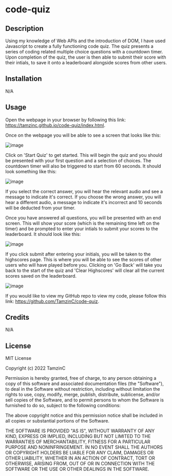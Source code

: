 # code-quiz

## Description

Using my knowledge of Web APIs and the introduction of DOM, I have used Javascript to create a fully functioning code quiz. The quiz presents a series of coding related multiple choice questions with a countdown timer. Upon completion of the quiz, the user is then able to submit their score with their intials, to save it onto a leaderboard alongside scores from other users.



## Installation

N/A



## Usage

Open the webpage in your browser by following this link: https://tamzinc.github.io/code-quiz/index.html.

Once on the webpage you will be able to see a screen that looks like this:

![image](https://user-images.githubusercontent.com/115940593/206932348-5f2eda6f-090c-4d9c-9b12-cf724a2fbc1e.png)


Click on 'Start Quiz' to get started. This will begin the quiz and you should be presented with your first question and a selection of choices. The countdown timer will also be triggered to start from 60 seconds. It should look something like this:

![image](https://user-images.githubusercontent.com/115940593/206931707-759ec30c-29e3-4e80-8177-a8d1bde2c59a.png)


If you select the correct answer, you will hear the relevant audio and see a message to indicate it's correct. If you choose the wrong answer, you will hear a different audio, a message to indicate it's incorrect and 10 seconds will be deducted from your timer. 

Once you have answered all questions, you will be presented with an end screen. This will show your score (which is the remaining time left on the timer) and be prompted to enter your intials to submit your scores to the leaderboard. It should look like this:

![image](https://user-images.githubusercontent.com/115940593/206932044-7ffaea26-a985-4995-8beb-0ca304563e45.png)


If you click submit after entering your initials, you will be taken to the highscores page. This is where you will be able to see the scores of other users who will have played before you. Clicking on 'Go Back' will take you back to the start of the quiz and 'Clear Highscores' will clear all the current scores saved on the leaderboard.

![image](https://user-images.githubusercontent.com/115940593/206932246-4decff4b-3805-460c-966e-d479d0ead924.png)


If you would like to view my GitHub repo to view my code, please follow this link: https://github.com/TamzinC/code-quiz.



## Credits

N/A



## License

MIT License

Copyright (c) 2022 TamzinC

Permission is hereby granted, free of charge, to any person obtaining a copy
of this software and associated documentation files (the "Software"), to deal
in the Software without restriction, including without limitation the rights
to use, copy, modify, merge, publish, distribute, sublicense, and/or sell
copies of the Software, and to permit persons to whom the Software is
furnished to do so, subject to the following conditions:

The above copyright notice and this permission notice shall be included in all
copies or substantial portions of the Software.

THE SOFTWARE IS PROVIDED "AS IS", WITHOUT WARRANTY OF ANY KIND, EXPRESS OR
IMPLIED, INCLUDING BUT NOT LIMITED TO THE WARRANTIES OF MERCHANTABILITY,
FITNESS FOR A PARTICULAR PURPOSE AND NONINFRINGEMENT. IN NO EVENT SHALL THE
AUTHORS OR COPYRIGHT HOLDERS BE LIABLE FOR ANY CLAIM, DAMAGES OR OTHER
LIABILITY, WHETHER IN AN ACTION OF CONTRACT, TORT OR OTHERWISE, ARISING FROM,
OUT OF OR IN CONNECTION WITH THE SOFTWARE OR THE USE OR OTHER DEALINGS IN THE
SOFTWARE.